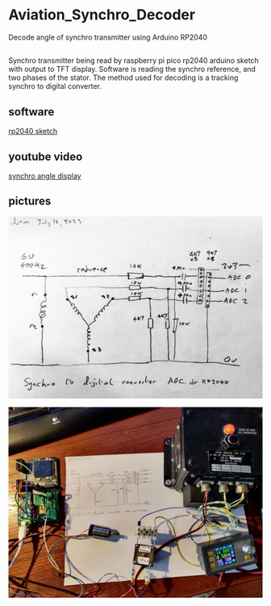 # Aviation_Synchro_Decoder
Decode angle of synchro transmitter using Arduino RP2040

##

Synchro transmitter being read by raspberry pi pico rp2040 arduino sketch with output to TFT display. Software is reading the synchro reference, and two phases of the stator. The method used for decoding is  a tracking synchro to digital converter.

## software

[rp2040 sketch](./software/pico_synchro_display/pico_synchro_display.ino)

## youtube video

[synchro angle display](https://youtube.com/shorts/Mp-xyvLs0cE)

## pictures

![adc schematic](./images/schematic.jpg)

![test setup](./images/test-setup.jpg)


